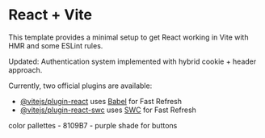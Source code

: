 # React + Vite

This template provides a minimal setup to get React working in Vite with HMR and some ESLint rules.

Updated: Authentication system implemented with hybrid cookie + header approach.

Currently, two official plugins are available:

- [@vitejs/plugin-react](https://github.com/vitejs/vite-plugin-react/blob/main/packages/plugin-react/README.md) uses [Babel](https://babeljs.io/) for Fast Refresh
- [@vitejs/plugin-react-swc](https://github.com/vitejs/vite-plugin-react-swc) uses [SWC](https://swc.rs/) for Fast Refresh

color pallettes -
8109B7 - purple shade for buttons
